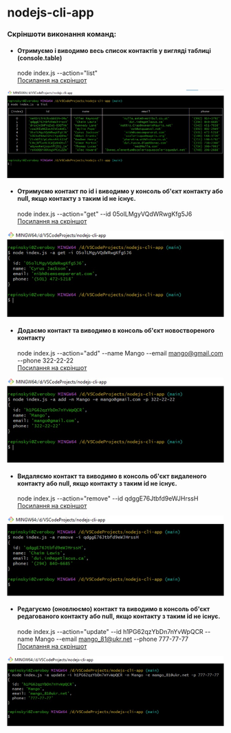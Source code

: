# nodejs-cli-app

### Скріншоти виконання команд:

- #### Отримуємо і виводимо весь список контактів у вигляді таблиці (console.table)<br>
  node index.js --action="list"<br>
  [Посилання на скріншот](https://monosnap.com/file/Vy4XRDQzyeSBtPLRsNF306moWD7mFb)

![image](./img/1-list.jpg)

- #### Отримуємо контакт по id і виводимо у консоль об'єкт контакту або null, якщо контакту з таким id не існує.<br>
  node index.js --action="get" --id 05olLMgyVQdWRwgKfg5J6<br>
  [Посилання на скріншот](https://monosnap.com/file/gjNl2iYjc9KCeTOHoeBayORvkTQPA8)

![image](./img/2-get.jpg)

- #### Додаємо контакт та виводимо в консоль об'єкт новоствореного контакту<br>
  node index.js --action="add" --name Mango --email mango@gmail.com --phone 322-22-22<br>
  [Посилання на скріншот](https://monosnap.com/file/EMbHk4SX7dgSfvJqlW94rLyemP0dI0)

![image](./img/3-add.jpg)

- #### Видаляємо контакт та виводимо в консоль об'єкт видаленого контакту або null, якщо контакту з таким id не існує.<br>
  node index.js --action="remove" --id qdggE76Jtbfd9eWJHrssH<br>
  [Посилання на скріншот](https://monosnap.com/file/K2NNeMvQOELIv7wDOx0s5KU78Q7fHD)

![image](./img/4-remove.jpg)

- #### Редагуємо (оновлюємо) контакт та виводимо в консоль об'єкт редагованого контакту або null, якщо контакту з таким id не існує.<br>
  node index.js --action="update" --id h1PG62qzYbDn7nYvWpQCR --name Mango --email mango_81@ukr.net --phone 777-77-77<br>
  [Посилання на скріншот](https://monosnap.com/file/1WFWPwWyXKsDNZZ4pGWREEn34elh3Y)

![image](./img/5-update.jpg)
